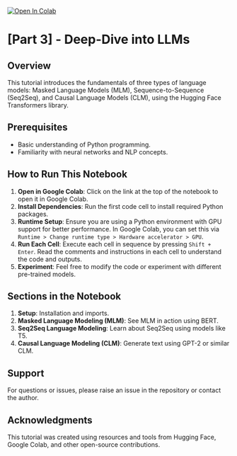 [![Open In Colab](https://colab.research.google.com/assets/colab-badge.svg)]((https://colab.research.google.com/github/VishalPallagani/LLMsforPlanningLab-AAAI24/blob/main/Part%25203/LLM_types.ipynb))

# [Part 3] - Deep-Dive into LLMs                                                                              

## Overview
This tutorial introduces the fundamentals of three types of language models: Masked Language Models (MLM), Sequence-to-Sequence (Seq2Seq), and Causal Language Models (CLM), using the Hugging Face Transformers library.

## Prerequisites
- Basic understanding of Python programming.
- Familiarity with neural networks and NLP concepts.

## How to Run This Notebook
1. **Open in Google Colab**: Click on the link at the top of the notebook to open it in Google Colab.
2. **Install Dependencies**: Run the first code cell to install required Python packages.
3. **Runtime Setup**: Ensure you are using a Python environment with GPU support for better performance. In Google Colab, you can set this via `Runtime > Change runtime type > Hardware accelerator > GPU`.
4. **Run Each Cell**: Execute each cell in sequence by pressing `Shift + Enter`. Read the comments and instructions in each cell to understand the code and outputs.
5. **Experiment**: Feel free to modify the code or experiment with different pre-trained models.

## Sections in the Notebook
1. **Setup**: Installation and imports.
2. **Masked Language Modeling (MLM)**: See MLM in action using BERT.
3. **Seq2Seq Language Modeling**: Learn about Seq2Seq using models like T5.
4. **Causal Language Modeling (CLM)**: Generate text using GPT-2 or similar CLM.

## Support
For questions or issues, please raise an issue in the repository or contact the author.

## Acknowledgments
This tutorial was created using resources and tools from Hugging Face, Google Colab, and other open-source contributions.
